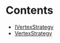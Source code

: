 

# Contents
- [IVertexStrategy](IVertexStrategy.sol/contract.IVertexStrategy.md)
- [VertexStrategy](VertexStrategy.sol/contract.VertexStrategy.md)
